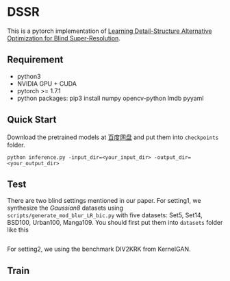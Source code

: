 # DSSR
This is a pytorch implementation of [Learning Detail-Structure Alternative Optimization for Blind Super-Resolution](https://ieeexplore.ieee.org/abstract/document/9721549).
## Requirement
+ python3
+ NVIDIA GPU + CUDA
+ pytorch >= 1.7.1
+ python packages: pip3 install numpy opencv-python lmdb pyyaml
## Quick Start
Download the pretrained models at [百度网盘](https://pan.baidu.com/s/1J11LyvdSWsiYZfia1a6YVw?pwd=dssr) and put them into `checkpoints` folder.
```
python inference.py -input_dir=<your_input_dir> -output_dir=<your_output_dir>
```
## Test
There are two blind settings mentioned in our paper. For setting1, we synthesize the *Gaussian8* datasets using `scripts/generate_mod_blur_LR_bic.py` with five datasets: Set5, Set14, BSD100, Urban100, Manga109. You should first put them into `datasets` folder like this 
```

```
For setting2, we using the benchmark DIV2KRK from KernelGAN.
## Train
